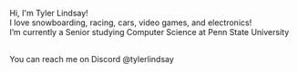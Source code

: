 Hi, I'm Tyler Lindsay!
<br>I love snowboarding, racing, cars, video games, and electronics!
<br>I’m currently a Senior studying Computer Science at Penn State University

<br>You can reach me on Discord @tylerlindsay

<!---
tyty4646/tyty4646 is a ✨ special ✨ repository because its `README.md` (this file) appears on your GitHub profile.
You can click the Preview link to take a look at your changes.
--->
